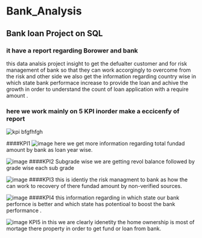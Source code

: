 # Bank_Analysis
## Bank loan Project on SQL 
### it have a report regarding Borower and bank 

this data analsis project insight to get the defualter customer and for risk management of bank so that they can work accorgingly to overcome from the risk 
and other side we also get the information regarding country wise in which state bank performace increase to provide the loan and achive the growth in order to 
understand the count of loan application with a require amount .

### here we work mainly on 5 KPI inorder make a eccicenfy of report 
![kpi bfgfhfgh](https://github.com/user-attachments/assets/e7052499-8614-4507-a9ef-037ced07e88e)




####KPI1
![image](https://github.com/user-attachments/assets/c85ad4fc-fdc3-4687-813b-a4c5e502d279)
here we get more information regarding total fundad amount by bank as loan year wise.









![image](https://github.com/user-attachments/assets/84d00a66-9d55-4f47-bfb5-063bdb4bbc7e)
####KPI2
 Subgrade wise we are getting revol balance followed by grade wise each sub grade 










![image](https://github.com/user-attachments/assets/cd199da0-7475-40e5-adf0-9f05802a8ac1)
####KPI3
this is identiy the risk managment to bank as how the can work to recovery of there fundad amount by non-verified sources.









![image](https://github.com/user-attachments/assets/23e38f3a-b51d-4d46-b068-409f09a4da8b)
####KPI4
this information regarding in which state our bank perfornce is better and which state has potentioal to boost the bank performance .








![image](https://github.com/user-attachments/assets/4d8597de-50d1-4d58-a448-e5c36db0fae0)
KPI5
in this we are clearly idenetity the home ownership is most of mortage there property in order to get fund or loan from bank.



